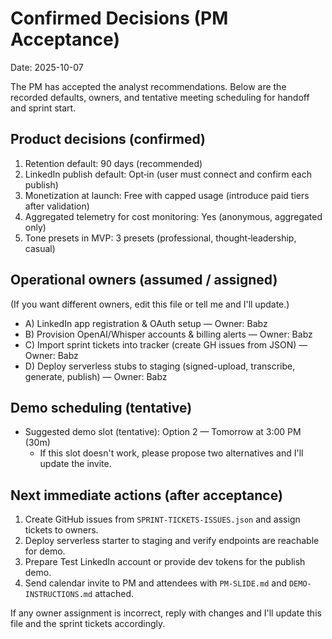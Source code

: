 # Confirmed Decisions (PM Acceptance)

Date: 2025-10-07

The PM has accepted the analyst recommendations. Below are the recorded defaults, owners, and tentative meeting scheduling for handoff and sprint start.

## Product decisions (confirmed)

1. Retention default: 90 days (recommended)
2. LinkedIn publish default: Opt‑in (user must connect and confirm each publish)
3. Monetization at launch: Free with capped usage (introduce paid tiers after validation)
4. Aggregated telemetry for cost monitoring: Yes (anonymous, aggregated only)
5. Tone presets in MVP: 3 presets (professional, thought‑leadership, casual)

## Operational owners (assumed / assigned)
(If you want different owners, edit this file or tell me and I'll update.)

- A) LinkedIn app registration & OAuth setup — Owner: Babz
- B) Provision OpenAI/Whisper accounts & billing alerts — Owner: Babz
- C) Import sprint tickets into tracker (create GH issues from JSON) — Owner: Babz
- D) Deploy serverless stubs to staging (signed-upload, transcribe, generate, publish) — Owner: Babz

## Demo scheduling (tentative)
- Suggested demo slot (tentative): Option 2 — Tomorrow at 3:00 PM (30m)
  - If this slot doesn't work, please propose two alternatives and I'll update the invite.

## Next immediate actions (after acceptance)
1. Create GitHub issues from `SPRINT-TICKETS-ISSUES.json` and assign tickets to owners.  
2. Deploy serverless starter to staging and verify endpoints are reachable for demo.  
3. Prepare Test LinkedIn account or provide dev tokens for the publish demo.  
4. Send calendar invite to PM and attendees with `PM-SLIDE.md` and `DEMO-INSTRUCTIONS.md` attached.

If any owner assignment is incorrect, reply with changes and I'll update this file and the sprint tickets accordingly.
